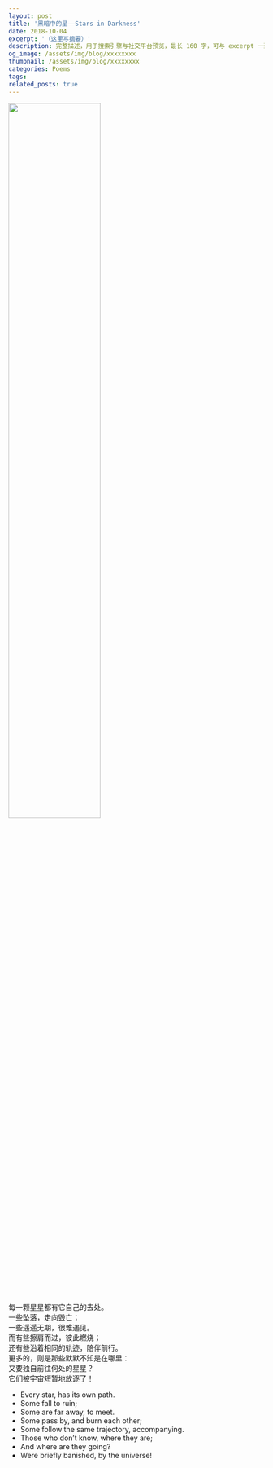```yaml
---
layout: post
title: '黑暗中的星——Stars in Darkness'
date: 2018-10-04
excerpt: '（这里写摘要）'
description: 完整描述，用于搜索引擎与社交平台预览，最长 160 字，可与 excerpt 一致
og_image: /assets/img/blog/xxxxxxxx
thumbnail: /assets/img/blog/xxxxxxxx
categories: Poems
tags: 
related_posts: true
---
```


<img src="{{ '/assets/img/blog/xxxxxxxx' | relative_url }}" style="width:60%;">

每一颗星星都有它自己的去处。  
一些坠落，走向毁亡；  
一些遥遥无期，很难遇见。  
而有些擦肩而过，彼此燃烧；  
还有些沿着相同的轨迹，陪伴前行。  
更多的，则是那些默默不知是在哪里：  
又要独自前往何处的星星？  
它们被宇宙短暂地放逐了！

- Every star, has its own path.
- Some fall to ruin;
- Some are far away, to meet.
- Some pass by, and burn each other;
- Some follow the same trajectory, accompanying.
- Those who don’t know, where they are;
- And where are they going?
- Were briefly banished, by the universe!